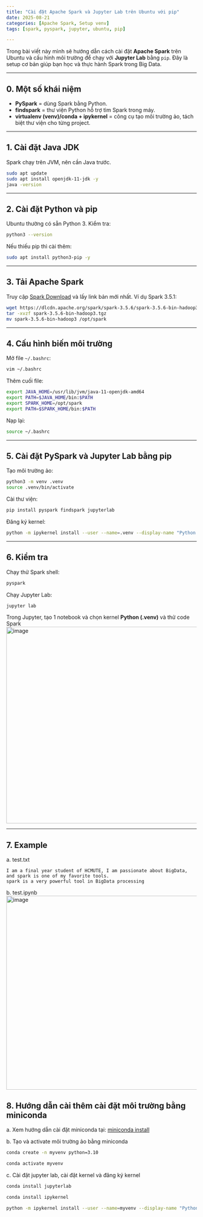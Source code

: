 ```yaml
---
title: "Cài đặt Apache Spark và Jupyter Lab trên Ubuntu với pip"
date: 2025-08-21
categories: [Apache Spark, Setup venv]
tags: [spark, pyspark, jupyter, ubuntu, pip]

---
```

Trong bài viết này mình sẽ hướng dẫn cách cài đặt **Apache Spark** trên Ubuntu và cấu hình môi trường để chạy với **Jupyter Lab** bằng `pip`. Đây là setup cơ bản giúp bạn học và thực hành Spark trong Big Data.

---
## 0. Một số khái niệm
- **PySpark** = dùng Spark bằng Python.
- **findspark** = thư viện Python hỗ trợ tìm Spark trong máy.
- **virtualenv (venv)/conda + ipykernel** = công cụ tạo môi trường ảo, tách biệt thư viện cho từng project.
  
---

## 1. Cài đặt Java JDK

Spark chạy trên JVM, nên cần Java trước.

```bash
sudo apt update
sudo apt install openjdk-11-jdk -y
java -version
````

---

## 2. Cài đặt Python và pip

Ubuntu thường có sẵn Python 3. Kiểm tra:

```bash
python3 --version
```

Nếu thiếu pip thì cài thêm:

```bash
sudo apt install python3-pip -y
```

---

## 3. Tải Apache Spark

Truy cập [Spark Download](https://dlcdn.apache.org/spark/) và lấy link bản mới nhất. Ví dụ Spark 3.5.1:

```bash
wget https://dlcdn.apache.org/spark/spark-3.5.6/spark-3.5.6-bin-hadoop3.tgz
tar -xvzf spark-3.5.6-bin-hadoop3.tgz
mv spark-3.5.6-bin-hadoop3 /opt/spark
```

---

## 4. Cấu hình biến môi trường

Mở file `~/.bashrc`:

```bash
vim ~/.bashrc
```

Thêm cuối file:

```bash
export JAVA_HOME=/usr/lib/jvm/java-11-openjdk-amd64
export PATH=$JAVA_HOME/bin:$PATH
export SPARK_HOME=/opt/spark
export PATH=$SPARK_HOME/bin:$PATH
```

Nạp lại:

```bash
source ~/.bashrc
```

---

## 5. Cài đặt PySpark và Jupyter Lab bằng pip

Tạo môi trường ảo:

```bash
python3 -m venv .venv
source .venv/bin/activate
```

Cài thư viện:

```bash
pip install pyspark findspark jupyterlab
```

Đăng ký kernel:

```bash
python -m ipykernel install --user --name=.venv --display-name "Python (.venv)"
```
---

## 6. Kiểm tra

Chạy thử Spark shell:

```bash
pyspark
```

Chạy Jupyter Lab:

```bash
jupyter lab
```

Trong Jupyter, tạo 1 notebook và chọn kernel **Python (.venv)** và thử code Spark
<img width="1004" height="519" alt="image" src="https://github.com/user-attachments/assets/719247d8-b8e8-4f99-865b-848884380f89" />

---

## 7. Example
a. test.txt
```text
I am a final year student of HCMUTE, I am passionate about BigData, and spark is one of my favorite tools.
spark is a very powerful tool in BigData processing
```

b. test.ipynb
<img width="1014" height="512" alt="image" src="https://github.com/user-attachments/assets/1c841219-3dde-4f4f-b89b-bb6f41fe2270" />

## 8. Hướng dẫn cài thêm cài đặt môi trường bằng miniconda
a. Xem hướng dẫn cài đặt miniconda tại:
  [miniconda install](https://www.anaconda.com/docs/getting-started/miniconda/install)

b. Tạo và activate môi trường ảo bằng miniconda

```bash
conda create -n myvenv python=3.10
```
```bash
conda activate myvenv
```

c. Cài đặt jupyter lab, cài đặt kernel và đăng ký kernel
```bash
conda install jupyterlab
```
```bash
conda install ipykernel
```
```bash
python -m ipykernel install --user --name=myvenv --display-name "Python (myvenv)"
```
